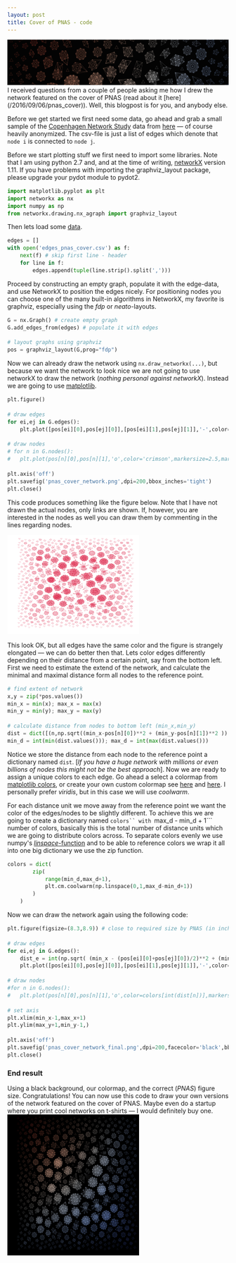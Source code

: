 ```yaml
---
layout: post
title: Cover of PNAS - code
---
```


<img src="/images/2016/code_pnas_cover_header.png" class="fit image">
I received questions from a couple of people asking me how I drew the network featured on the cover of PNAS (read about it [here](/2016/09/06/pnas_cover)).
Well, this blogpost is for you, and anybody else.

Before we get started we first need some data, go ahead and grab a small sample of the [Copenhagen Network Study](http://journals.plos.org/plosone/article?id=10.1371/journal.pone.0095978) data from [here](/data/edges_pnas_cover.csv) &mdash; of course heavily anonymized.
The csv-file is just a list of edges which denote that ```node i``` is connected to ```node j```.

Before we start plotting stuff we first need to import some libraries. 
Note that I am using python 2.7 and, and at the time of writing, [networkX](https://networkx.github.io/) version 1.11.
If you have problems with importing the graphviz_layout package, please upgrade your pydot module to pydot2.

``` python
import matplotlib.pyplot as plt
import networkx as nx
import numpy as np
from networkx.drawing.nx_agraph import graphviz_layout
```

Then lets load some [data](/data/edges_pnas_cover.csv). 

``` python
edges = []
with open('edges_pnas_cover.csv') as f:
	next(f) # skip first line - header
	for line in f:
		edges.append(tuple(line.strip().split(',')))
```

Proceed by constructing an empty graph, populate it with the edge-data, and use NetworkX to position the edges nicely.
For positioning nodes you can choose one of the many built-in algorithms in NetworkX, my favorite is graphviz, especially using the _fdp_ or _neato_-layouts.


``` python
G = nx.Graph() # create empty graph
G.add_edges_from(edges) # populate it with edges

# layout graphs using graphviz
pos = graphviz_layout(G,prog="fdp")
```

Now we can already draw the network using ```nx.draw_networkx(...)```, but because we want the network to look nice we are not going to use networkX to draw the network (_nothing personal against networkX_).
Instead we are going to use [matplotlib](http://matplotlib.org/).

``` python
plt.figure()

# draw edges
for ei,ej in G.edges():
	plt.plot([pos[ei][0],pos[ej][0]],[pos[ei][1],pos[ej][1]],'-',color='crimson',alpha=0.3,lw=0.8)

# draw nodes
# for n in G.nodes():
#	plt.plot(pos[n][0],pos[n][1],'o',color='crimson',markersize=2.5,markeredgecolor='#cccccc',markeredgewidth=0.1,clip_on=False)

plt.axis('off')
plt.savefig('pnas_cover_network.png',dpi=200,bbox_inches='tight')
plt.close()
```

This code produces something like the figure below. 
Note that I have not drawn the actual nodes, only links are shown.
If, however, you are interested in the nodes as well you can draw them by commenting in the lines regarding nodes.

<img src="/images/2016/pnas_cover_network.png"  width="300px" class="fit image">

This look OK, but all edges have the same color and the figure is strangely elongated &mdash; we can do better then that.
Lets color edges differently depending on their distance from a certain point, say from the bottom left.
First we need to estimate the extend of the network, and calculate the minimal and maximal distance form all nodes to the reference point.

``` python
# find extent of network
x,y = zip(*pos.values())
min_x = min(x); max_x = max(x)
min_y = min(y); max_y = max(y)

# calculate distance from nodes to bottom left (min_x,min_y)
dist = dict([(n,np.sqrt((min_x-pos[n][0])**2 + (min_y-pos[n][1])**2 )) for n in G.nodes()])
min_d = int(min(dist.values())); max_d = int(max(dist.values()))
```

Notice we store the distance from each node to the reference point a dictionary named ```dist```.
[_If you have a huge network with millions or even billions of nodes this might not be the best approach_].
Now we are ready to assign a unique colors to each edge.
Go ahead a select a colormap from [matplotlib colors](http://matplotlib.org/examples/color/colormaps_reference.html), or create your own custom colormap see [here](http://matplotlib.org/examples/pylab_examples/custom_cmap.html) and [here](http://stackoverflow.com/questions/16834861/create-own-colormap-using-matplotlib-and-plot-color-scale).
I personally prefer _viridis_, but in this case we will use _coolwarm_.

For each distance unit we move away from the reference point we want the color of the edges/nodes to be slightly different. 
To achieve this we are going to create a dictionary named ```colors`` with ```max_d - min_d + 1``` number of colors, basically this is the total number of distance units which we are going to distribute colors across.
To separate colors evenly we use numpy's [_linspace_-function](http://docs.scipy.org/doc/numpy/reference/generated/numpy.linspace.html) and to be able to reference colors we wrap it all into one big dictionary we use the zip function. 

``` python
colors = dict(
		zip(
			range(min_d,max_d+1),
			plt.cm.coolwarm(np.linspace(0,1,max_d-min_d+1))
		)
	)
```

Now we can draw the network again using the following code:

``` python
plt.figure(figsize=(8.3,8.9)) # close to required size by PNAS (in inches)

# draw edges
for ei,ej in G.edges():
	dist_e = int(np.sqrt( (min_x - (pos[ei][0]+pos[ej][0])/2)**2 + (min_y - (pos[ei][1]+pos[ej][1])/2)**2))
	plt.plot([pos[ei][0],pos[ej][0]],[pos[ei][1],pos[ej][1]],'-',color=colors[dist_e],alpha=0.3,lw=0.5,clip_on=False)

# draw nodes
#for n in G.nodes():
#	plt.plot(pos[n][0],pos[n][1],'o',color=colors[int(dist[n])],markersize=2.5,markeredgecolor='#cccccc',markeredgewidth=0.1,clip_on=False)

# set axis
plt.xlim(min_x-1,max_x+1)
plt.ylim(max_y+1,min_y-1,)

plt.axis('off')
plt.savefig('pnas_cover_network_final.png',dpi=200,facecolor='black',bbox_inches='tight')
plt.close()
```

### End result
Using a black background, our colormap, and the correct (_PNAS_) figure size.
Congratulations! You can now use this code to draw your own versions of the network featured on the cover of PNAS.
Maybe even do a startup where you print cool networks on t-shirts &mdash; I would definitely buy one.
<img src="/images/2016/pnas_cover_network_final.png"  width="300px" class="fit image">


